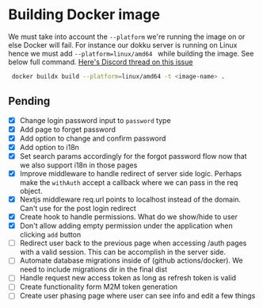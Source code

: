 # Building Docker image

We must take into account the `--platform` we're running the image on or else
Docker will fail. For instance our dokku server is running on Linux hence we
must add `--platform=linux/amd64 ` while building the image. See below full
command. [Here's Discord thread on this issue](https://discord.com/channels/952684157123837952/1089394081559478284)

```bash
 docker buildx build --platform=linux/amd64 -t <image-name> .
```

## Pending

- [x] Change login password input to `password` type
- [x] Add page to forget password
- [x] Add option to change and confirm password
- [x] Add option to i18n
- [x] Set search params accordingly for the forgot password flow now that we also support i18n in those pages
- [x] Improve middleware to handle redirect of server side logic. Perhaps make the `withAuth` accept a callback where we can pass in the req object.
- [x] Nextjs middleware req.url points to localhost instead of the domain. Can't use for the post login redirect
- [x] Create hook to handle permissions. What do we show/hide to user
- [x] Don't allow adding empty permission under the application when clicking `add` button
- [ ] Redirect user back to the previous page when accessing /auth pages with a valid session. This can be accomplish in the server side.
- [ ] Automate database migrations inside of (github actions/docker). We need to include migrations dir in the final dist
- [ ] Handle request new access token as long as refresh token is valid
- [ ] Create functionality form M2M token generation
- [ ] Create user phasing page where user can see info and edit a few things
